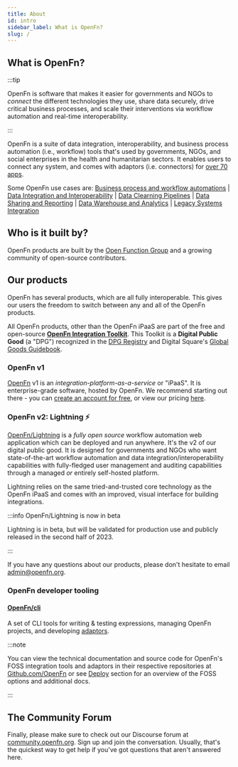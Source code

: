 ```yaml
---
title: About
id: intro
sidebar_label: What is OpenFn?
slug: /
---
```


## What is OpenFn?

:::tip

OpenFn is software that makes it easier for governments and NGOs to _connect_
the different technologies they use, share data securely, drive critical
business processes, and scale their interventions via workflow automation and
real-time interoperability.

:::

OpenFn is a suite of data integration, interoperability, and business process
automation (i.e., workflow) tools that's used by governments, NGOs, and social
enterprises in the health and humanitarian sectors. It enables users to connect
any system, and comes with adaptors (i.e. connectors) for
[over 70 apps](https://www.openfn.org/apps).

Some OpenFn use cases are:
[Business process and workflow automations](https://www.dropbox.com/s/nb246sav7ozlmo1/OpenFn%20Business%20Process%20%26%20Workflow%20Automation%20Solutions.pdf?dl=0)
|
[Data Integration and Interoperability](https://www.dropbox.com/s/ij7n0fa2wosreod/OpenFn%20Data%20Integration%20%26%20Interoperability%20Solutions.pdf?dl=0)
|
[Data Clearning Pipelines](https://www.dropbox.com/s/ffchww1niw46nlu/OpenFn%20Data%20Cleaning%20Pipeline%20Solutions.pdf?dl=0)
|
[Data Sharing and Reporting](https://www.dropbox.com/s/5oj5wqo84q29p5j/OpenFn%20Data%20Sharing%20%26%20Reporting%20Solutions.pdf?dl=0)
|
[Data Warehouse and Analytics](https://www.dropbox.com/s/e48z6a9x1kgmlbd/OpenFn%20Data%20Warehouse%20%26%20Analytics%20Solutions.pdf?dl=0)
|
[Legacy Systems Integration](https://www.dropbox.com/s/dqhgvjkqjrs9vzi/OpenFn%20Legacy%20Systems%20Integration%20%26%20Sync%20Solutions.pdf?dl=0)

## Who is it built by?

OpenFn products are built by the [Open Function Group](/documentation/about) and
a growing community of open-source contributors.

## Our products

OpenFn has several products, which are all fully interoperable. This gives our
users the freedom to switch between any and all of the OpenFn products.

All OpenFn products, other than the OpenFn iPaaS are part of the free and
open-source
[**OpenFn Integration Toolkit**](/documentation/getting-started/integration-toolkit).
This Toolkit is a **Digital Public Good** (a "DPG") recognized in the
[DPG Registry](https://digitalpublicgoods.net/registry/) and Digital Square's
[Global Goods Guidebook](https://digitalsquare.org/resourcesrepository/global-goods-guidebook).

### OpenFn v1

[OpenFn](https://www.openfn.org/signup) v1 is an
_integration-platform-as-a-service_ or "iPaaS". It is enterprise-grade software,
hosted by OpenFn. We recommend starting out there - you can
[create an account for free](https://www.openfn.org/signup), or view our pricing
[here](https://openfn.org/pricing).

### OpenFn v2: Lightning ⚡

[OpenFn/Lightning](https://github.com/OpenFn/lightning/) is a _fully open
source_ workflow automation web application which can be deployed and run
anywhere. It's the v2 of our digital public good. It is designed for governments
and NGOs who want state-of-the-art workflow automation and data
integration/interoperability capabilities with fully-fledged user management and
auditing capabilities through a managed _or_ entirely self-hosted platform.

Lightning relies on the same tried-and-trusted core technology as the OpenFn
iPaaS and comes with an improved, visual interface for building integrations.

:::info OpenFn/Lightning is now in beta

Lightning is in beta, but will be validated for production use and publicly
released in the second half of 2023.

:::

If you have any questions about our products, please don't hesitate to email
[admin@openfn.org](mailto:admin@openfn.org).

### OpenFn developer tooling

#### [OpenFn/cli](/documentation/cli)

A set of CLI tools for writing & testing expressions, managing OpenFn projects,
and developing [adaptors](https://github.com/openfn/adaptors).

:::note

You can view the technical documentation and source code for OpenFn's FOSS
integration tools and adaptors in their respective repositories at
[Github.com/OpenFn](https://github.com/openfn) or see
[Deploy](/documentation/deploy/options) section for an overview of the FOSS
options and additional docs.

:::

## The Community Forum

Finally, please make sure to check out our Discourse forum at
[community.openfn.org](https://community.openfn.org). Sign up and join the
conversation. Usually, that's the quickest way to get help if you've got
questions that aren't answered here.
